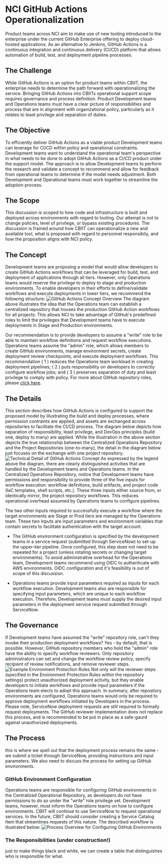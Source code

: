 # NCI GitHub Actions Operationalization
Product teams across NCI aim to make use of new tooling introduced to the enterprise under the current GitHub Enterprise offering to deploy cloud-hosted applications. As an alternative to Jenkins, GitHub Actions is a continuous integration and continuous delivery (CI/CD) platform that allows automation of build, test, and deployment pipeline processes. 

## The Challenge
While GitHub Actions is an option for product teams within CBIIT, the enterprise needs to determine the path forward with operationalizing the service. Bringing GitHub Actions into CBIITs operational support scope requires governance and process definition. Product Development teams and Operations teams must have a clear picture of responsibilities and process that are in alignment with organizational policy, particularly as it relates to least privilege and separation of duties. 

## The Objective
To efficiently deliver GitHub Actions as a viable product Development teams can leverage for CI/CD within policy and operational constraints. Development teams want to understand the operational team's perspective in what needs to be done to adopt GitHub Actions as a CI/CD product under the support model. The approach is to allow Development teams to perform the research and validate a concept to recommend and allow for feedback from operational teams to determine if the model needs adjustment. Both Development and Operational teams must work together to streamline the adoption process.

## The Scope
This discussion is scoped to how code and infrastructure is built and deployed across environments with regard to tooling. Our attempt is not to change policies, level of privilege, or bypass existing procedures. The discussion is framed around how CBIIT can operationalize a new and available tool, what is proposed with regard to personnel responsibily, and how the proposition aligns with NCI policy.

## The Concept
Development teams are proposing a model that would allow developers to create GitHub Actions workflows that can be leveraged for build, test, and deployment of applications through all tiers. However, only Operations teams would reserve the privilege to deploy to stage and production environments. To enable developers in their efforts to define/validate workflows and execute deployments in lower tiers, we recommend the following structure:
![GitHub Actions Concept Overview](assets/GitHubActionsConceptOverview.png)
The diagram above illustrates the idea that the Operations team can establish a centralized repository that houses the production GitHub Action workflows for all projects. This allows NCI to take advantage of GitHub's predefined roles to limit the privileges that Development teams have to execute deployments in Stage and Production environments. 

Our recommendation is to provide developers to assume a "write" role to be able to maintain workflow definitions and request workflow executions. Operations teams assume the "admin" role, which allows members to create GitHub environments, manage environment secrets, create deployment review checkpoints, and execute deployment workflows. This recommendation ( 1 ) reduces the Operations team workload in creating deployment pipelines; ( 2 ) puts responsibility on developers to correctly configure workflow jobs; and ( 3 ) preserves separation of duty and least privilege to comply with policy. For more about GitHub repository roles, please [click here](https://docs.github.com/en/organizations/managing-access-to-your-organizations-repositories/repository-roles-for-an-organization).

## The Details
This section describes how GitHub Actions is configured to support the proposed model by illustrating the build and deploy processes, where permission contraints are applied, and assets are exchanged across repositories to facilitate the CI/CD process. The diagram below depicts how separation of responsibility, least privilege, and DevOps principles (build one, deploy to many) are applied. While the illustration in the above section depicts the true relationship between the Centralized Operations Repository and the Project Repositories (one-to-many), the detail in the diagram below just focuses on the exchange with one project repository.
![Technical Detail of GitHub Actions Concept](assets/GitHubActionsTechnicalDetail.png)
As expressed by the legend above the diagram, there are clearly distinguished activities that are handled by the Development teams and Operations teams. In the Centralized Operations Repository, notice that Development teams have permissions and responsibility to provide three of the five inputs for workflow execution: workflow definitions, build artifacts, and project code (IaC templates, shell scripts, etc.). These three inputs either source from, or identically mirror, the project repository workflows. This reduces operational overhead assumed by Operations teams to configure pipelines.

The two other inputs required to successfully execute a workflow where the target environments are Stage or Prod tiers are managed by the Operations team. These two inputs are input parameters and environment variables that contain secrets to facilitate authentication with the target account. 

- The GitHub environment configuration is specified by the development teams in a service request (submitted through ServiceNow) to set-up the upper-tier pipeline. Once configured, this step does not need to be repeated for a project (unless rotating secrets or changing target environments). To avoid administrative overhead for the Operations team, Development teams recommend using OIDC to authenticate with AWS environments. OIDC configuration and it's feasibility is out of scope of this discussion.

- Operations teams provide input parameters required as inputs for each workflow execution. Development teams also are responsible for specifying input parameters, which are unique to each workflow execution. Therefore, Development teams must supply the desired input parameters in the deployment service request submitted through ServiceNow.

## The Governance
If Development teams have assumed the "write" repository role, can't they invoke their production deployment workflows? Yes - by default, that is possible. However, GitHub repository members who hold the "admin" role have the ability to specify workflow reviewers. Only repository administrators can set and change the workflow review policy, specify recipient of review notifications, and remove reviewer steps. 
![Example Environment Protection Rules](assets/envProtectionRules.png)
Not only will the reviewer steps (specified in the Environment Protection Rules within the repository settings) protect unauthorized deployment activity, but they enable developers to initiate workflows and provide input parameters if the Operations team elects to adopt this approach. In summary, after repostiory environments are configured, Operations teams would only be required to approve deployment workflows initiated by Developers in the process. Please note, ServiceNow deployment requests are still required to formally request deployments. The GitHub reviewer implementation does not replace this process, and is recommended to be put in place as a safe-gaurd against unauthorized deployments.


## The Process
this is where we spell out that the deployment process remains the same - we submit a ticket through ServiceNow, providing instructions and input parameters. 
We also need to discuss the process for setting up GitHub environments.

### GitHub Environment Configuration
Operations teams are responsible for configuring GitHub environments in the Centralized Operational Repository, as developers do not have permissions to do so under the "write" role privilege set. Development teams, however, must inform the Operations teams on how to configure environments. CBIIT will continue to use ServiceNow to request operational services. In the future, CBIIT should consider creating a Service Catalog Item that streamlines requests of this nature. The described workflow is illustrated below:
![Process Overview for Configuring GitHub Environments](assets/environmentConfig.png)

### The Responsibilities (under construction!)
just to make things black and white, we can create a table that distinguishes who is responsible for what.
